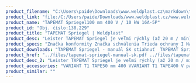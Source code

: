 ```yaml
---
product_filename: "C:\Users\paide\Downloads\www.weldplast.cz\markdown\tapemat-spriegel34.md"
product_link: "file:/C:/Users/paide/Downloads/www.weldplast.cz/www.weldplast.cz/sk/tapemat-spriegel34"
product_name: "TAPEMAT Spriegel100 mm 400 V / 10 kW 16A-5P"
product_id: "Obj. číslo:138.229"
product_title: "TAPEMAT Spriegel | Weldplast"
product_desc: "Leister TAPEMAT Spriegel je veľmi rýchly (až 20 m / min) automat na navarovanie zosilňovacích pásov autoplachiet. veľmi rýchly Veľmi presná optimalizovaná zváracia tryska bezuhlíkové dúchadlo Ľahko vymeniteľný navíjací valec Konštantná napínanie zosilňovacieho pásu"
product_specs: "Značka konformity Značka schválenia Trieda ochrany I NapätieV~3 x 400 PríkonW10 000 Max. teplota°C650 Rýchlosťm/min4 - 20 Úroveň hlučnosti LpAdB83 Rozmerymm555 x 435 x 370 Hmotnosťkg40 Druh certifikácieCCA Šírka zvarumm2 x 20 Šírka páskymm100"
product_downloads: "TAPEMAT Spriegel - manuál SK stiahnuť  TAPEMAT Spriegel - manuál CZ stiahnuť  TAPEMAT Spriegel - produktový list stiahnuť"
product_href: "../files/tapemat-spriegel-manual-sk.pdf ../files/tapemat-spriegel-manual-sk.pdf ../files/tapemat-spriegel-manual-cz1.pdf ../files/tapemat-spriegel-manual-cz1.pdf ../files/tapemat-spriegel-produktovy-list-leister.pdf ../files/tapemat-spriegel-produktovy-list-leister.pdf"
product_desc_2: "Leister TAPEMAT Spriegel je veľmi rýchly (až 20 m / min) automat na navarovanie zosilňovacích pásov autoplachiet. veľmi rýchly Veľmi presná optimalizovaná zváracia tryska bezuhlíkové dúchadlo Ľahko vymeniteľný navíjací valec Konštantná napínanie zosilňovacieho pásu"
product_accessories: "VARIANT T1 TAPE50 mm 400 VVARIANT T1 TAPE400 V páska 25mm Anti-vandalVARIANT T1 TAPE50 mm 230 VVARIANT T1 TAPE25 mm 230 V Anti-vandalTAPEMAT Spriegel125 mm 400 V / 10 kW 16A-5PTAPEMAT50 mm 400 V / 10 kW 16A-5P"
product_similar: ""
---
```

